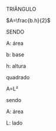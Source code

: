 TRIÂNGULO 

$A=\frac{b.h}{2}$

SENDO 


A: área


b: base


h: altura



quadrado

A=L²

sendo

A: área


L: lado
